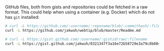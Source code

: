 GitHub files, both from gists and repositories could be fetched in a raw format. This could help when using a container (e.g. Docker) which do not has `git` installed:

```bash
# curl -L https://github.com/:username/:reponame/blob/:commithash/:filepath
curl -L https://github.com/jakwuh/webtip/blob/master/Readme.md
```

```bash
# curl -L https://gist.github.com/:username/:gistid/raw/:filename
curl -L https://gist.github.com/jakwuh/0321347f3a16e72b58729e3a79c8b804/raw/.babelrc
```
